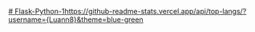 [# Flask-Python-1](https://github-readme-stats.vercel.app/api/top-langs/?username={username}&theme=blue-green
)https://github-readme-stats.vercel.app/api/top-langs/?username={Luann8}&theme=blue-green
